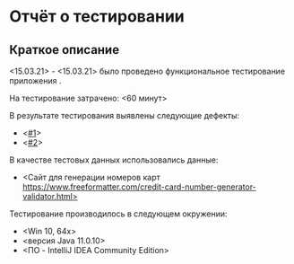 # Отчёт о тестировании <Credit Card Number Validator>

## Краткое описание

<15.03.21> - <15.03.21> было проведено функциональное тестирование приложения <Credit Card Number Validato>.

На тестирование затрачено: <60 минут>

В результате тестирования выявлены следующие дефекты:
* <[#1](https://github.com/ZmbOrk/Homework-1.1---Java/issues/1)>
* <[#2](https://github.com/ZmbOrk/Homework-1.1---Java/issues/2)>

В качестве тестовых данных использовались данные:
* <Сайт для генерации номеров карт https://www.freeformatter.com/credit-card-number-generator-validator.html>

Тестирование производилось в следующем окружении:
* <Win 10, 64x>
* <версия Java 11.0.10>
* <ПО - IntelliJ IDEA Community Edition>
